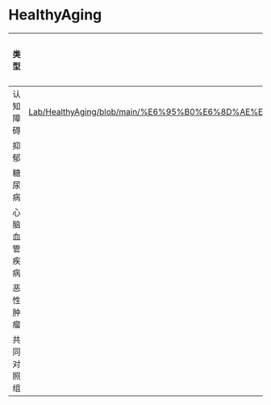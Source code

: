 # HealthyAging


|类型|基因组|代谢组|蛋白组|宏基因组|影像组|
|:---:|:---:|:---:|:---:|:---:|:---:|
|认知障碍|[申请表]([https://blog.csdn.net/m0_53945548/article/details/133872288](https://github.com/Xia-Liu-Lab/HealthyAging/blob/main/%E6%95%B0%E6%8D%AE%E7%94%B3%E8%AF%B7%E8%A1%A8/%E8%AE%A4%E7%9F%A5%E9%9A%9C%E7%A2%8D%E6%95%B0%E6%8D%AE%E7%94%B3%E8%AF%B7%E8%A1%A8.pdf)+[数据示例](https://blog.csdn.net/m0_53945548/article/details/133872288)|||||
|抑郁||||||
|糖尿病||||||
|心脑血管疾病||||||
|恶性肿瘤||||||
|共同对照组||||||

